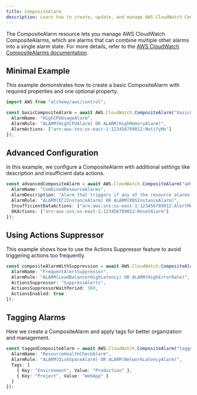 ```yaml
---
title: CompositeAlarm
description: Learn how to create, update, and manage AWS CloudWatch CompositeAlarms using Alchemy Cloud Control.
---
```


The CompositeAlarm resource lets you manage AWS CloudWatch CompositeAlarms, which are alarms that can combine multiple other alarms into a single alarm state. For more details, refer to the [AWS CloudWatch CompositeAlarms documentation](https://docs.aws.amazon.com/cloudwatch/latest/userguide/).

## Minimal Example

This example demonstrates how to create a basic CompositeAlarm with required properties and one optional property.

```ts
import AWS from "alchemy/aws/control";

const basicCompositeAlarm = await AWS.CloudWatch.CompositeAlarm("basicCompositeAlarm", {
  AlarmName: "HighCPUUsageAlarm",
  AlarmRule: "ALARM(HighCPUAlarm) OR ALARM(HighMemoryAlarm)",
  AlarmActions: ["arn:aws:sns:us-east-1:123456789012:NotifyMe"]
});
```

## Advanced Configuration

In this example, we configure a CompositeAlarm with additional settings like description and insufficient data actions.

```ts
const advancedCompositeAlarm = await AWS.CloudWatch.CompositeAlarm("advancedCompositeAlarm", {
  AlarmName: "CombinedResourceAlarms",
  AlarmDescription: "Alarm that triggers if any of the resource alarms are in ALARM state.",
  AlarmRule: "ALARM(EC2InstanceAlarm) OR ALARM(RDSInstanceAlarm)",
  InsufficientDataActions: ["arn:aws:sns:us-east-1:123456789012:AlertMe"],
  OKActions: ["arn:aws:sns:us-east-1:123456789012:ResetAlarm"]
});
```

## Using Actions Suppressor

This example shows how to use the Actions Suppressor feature to avoid triggering actions too frequently.

```ts
const compositeAlarmWithSuppression = await AWS.CloudWatch.CompositeAlarm("compositeAlarmWithSuppression", {
  AlarmName: "FrequentAlertSuppressor",
  AlarmRule: "ALARM(LoadBalancerHighLatency) OR ALARM(HighErrorRate)",
  ActionsSuppressor: "SuppressAlerts",
  ActionsSuppressorWaitPeriod: 300,
  ActionsEnabled: true
});
```

## Tagging Alarms

Here we create a CompositeAlarm and apply tags for better organization and management.

```ts
const taggedCompositeAlarm = await AWS.CloudWatch.CompositeAlarm("taggedCompositeAlarm", {
  AlarmName: "ResourceHealthCheckAlarm",
  AlarmRule: "ALARM(DiskSpaceAlarm) OR ALARM(NetworkLatencyAlarm)",
  Tags: [
    { Key: "Environment", Value: "Production" },
    { Key: "Project", Value: "WebApp" }
  ]
});
```